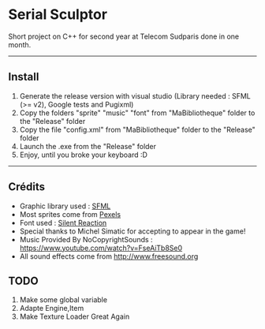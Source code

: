 # Serial Sculptor
Short project on C++ for second year at Telecom Sudparis done in one month.

---
## Install

1. Generate the release version with visual studio (Library needed : SFML (>= v2), Google tests and Pugixml)
2. Copy the folders "sprite" "music" "font" from "MaBibliotheque" folder to the "Release" folder
3. Copy the file "config.xml" from "MaBibliotheque" folder to the "Release" folder
4. Launch the .exe from the "Release" folder
5. Enjoy, until you broke your keyboard :D

---
## Crédits
* Graphic library used : [SFML](https://www.sfml-dev.org/index-fr.php)
* Most sprites come from [Pexels](https://www.pexels.com/)
* Font used : [Silent Reaction](http://www.1001freefonts.com/silent_reaction.font)
* Special thanks to Michel Simatic for accepting to appear in the game!
* Music Provided By NoCopyrightSounds : https://www.youtube.com/watch?v=FseAiTb8Se0
* All sound effects come from http://www.freesound.org

## TODO

1. Make some global variable 
2. Adapte Engine,Item
3. Make Texture Loader Great Again